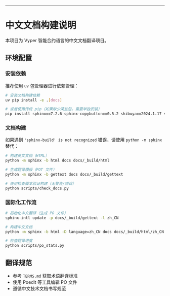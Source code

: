 ---

# 中文文档构建说明

本项目为 Vyper 智能合约语言的中文文档翻译项目。

## 环境配置

### 安装依赖

推荐使用 `uv` 包管理器进行依赖管理：

```bash
# 安装文档构建依赖
uv pip install -e .[docs]

# 或者使用传统 pip（如果缺少某些包，需要单独安装）
pip install sphinx==7.2.6 sphinx-copybutton==0.5.2 shibuya==2024.1.17 sphinx-intl>=2.1.0
```

### 文档构建

如果遇到 `'sphinx-build' is not recognized` 错误，请使用 `python -m sphinx` 替代：

```bash
# 构建英文文档（HTML）
python -m sphinx -b html docs docs/_build/html

# 生成翻译模板（POT 文件）
python -m sphinx -b gettext docs docs/_build/gettext

# 使用检查脚本验证构建（无警告/错误）
python scripts/check_docs.py
```

### 国际化工作流

```bash
# 初始化中文翻译（生成 PO 文件）
sphinx-intl update -p docs/_build/gettext -l zh_CN

# 构建中文文档
python -m sphinx -b html -D language=zh_CN docs docs/_build/html/zh_CN

# 检查翻译进度
python scripts/po_stats.py
```

## 翻译规范

* 参考 `TERMS.md` 获取术语翻译标准
* 使用 Poedit 等工具编辑 PO 文件
* 遵循中文技术文档书写规范
